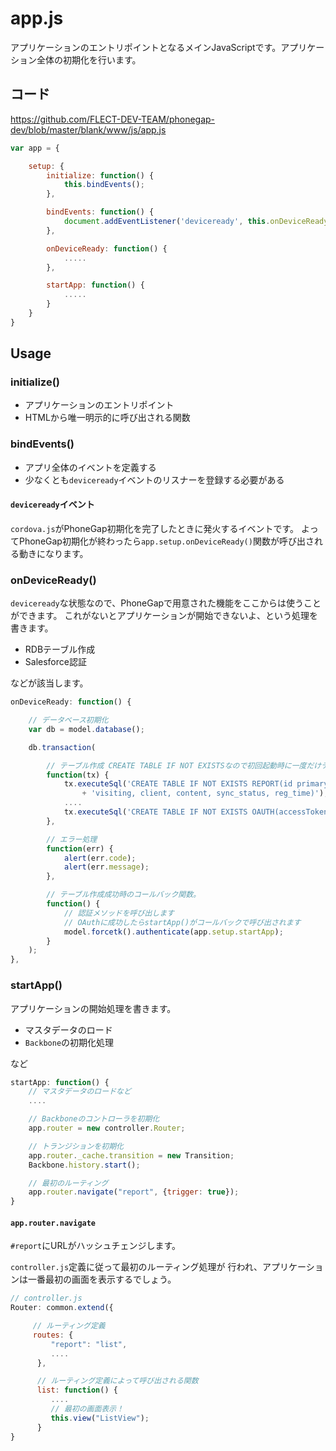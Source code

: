 # app.js

アプリケーションのエントリポイントとなるメインJavaScriptです。アプリケーション全体の初期化を行います。

## コード

https://github.com/FLECT-DEV-TEAM/phonegap-dev/blob/master/blank/www/js/app.js

```javascript
var app = {

    setup: {
        initialize: function() {
            this.bindEvents();
        },

        bindEvents: function() {
            document.addEventListener('deviceready', this.onDeviceReady, false);
        },

        onDeviceReady: function() {
            .....
        },

        startApp: function() {
            .....
        }
    }
}
```



## Usage

### initialize()

* アプリケーションのエントリポイント
* HTMLから唯一明示的に呼び出される関数

### bindEvents() 

* アプリ全体のイベントを定義する
* 少なくとも`deviceready`イベントのリスナーを登録する必要がある

#### `deviceready`イベント

`cordova.js`がPhoneGap初期化を完了したときに発火するイベントです。
よってPhoneGap初期化が終わったら`app.setup.onDeviceReady()`関数が呼び出される動きになります。

### onDeviceReady()

`deviceready`な状態なので、PhoneGapで用意された機能をここからは使うことができます。
これがないとアプリケーションが開始できないよ、という処理を書きます。

* RDBテーブル作成
* Salesforce認証

などが該当します。

```javascript
onDeviceReady: function() {

    // データベース初期化
    var db = model.database();

    db.transaction(

        // テーブル作成 CREATE TABLE IF NOT EXISTSなので初回起動時に一度だけテーブルが作られます
        function(tx) {
            tx.executeSql('CREATE TABLE IF NOT EXISTS REPORT(id primary key, year, month, day, start, end, subject, '
                + 'visiting, client, content, sync_status, reg_time)');
            ....
            tx.executeSql('CREATE TABLE IF NOT EXISTS OAUTH(accessToken primary key, refreshToken, instanceUrl)');
        },

        // エラー処理
        function(err) {
            alert(err.code);
            alert(err.message);
        },

        // テーブル作成成功時のコールバック関数。
        function() {
            // 認証メソッドを呼び出します
            // OAuthに成功したらstartApp()がコールバックで呼び出されます
            model.forcetk().authenticate(app.setup.startApp);
        }
    );
},
```

### startApp()

アプリケーションの開始処理を書きます。

* マスタデータのロード
* `Backbone`の初期化処理

など

```javascript
startApp: function() {
    // マスタデータのロードなど
    ....

    // Backboneのコントローラを初期化
    app.router = new controller.Router;

    // トランジションを初期化
    app.router._cache.transition = new Transition;
    Backbone.history.start();

    // 最初のルーティング
    app.router.navigate("report", {trigger: true});
}
```

#### `app.router.navigate`

`#report`にURLがハッシュチェンジします。

`controller.js`定義に従って最初のルーティング処理が
行われ、アプリケーションは一番最初の画面を表示するでしょう。

```javascript
// controller.js
Router: common.extend({

     // ルーティング定義
     routes: {
         "report": "list",
         ....
      },

      // ルーティング定義によって呼び出される関数
      list: function() {
         ....
         // 最初の画面表示！
         this.view("ListView");
      }
}
```